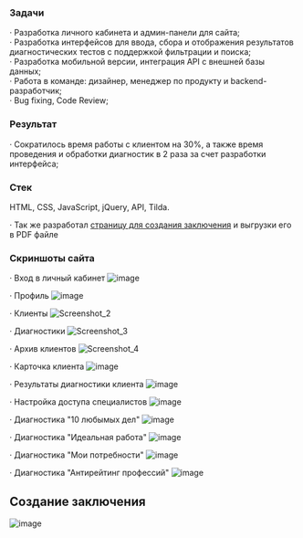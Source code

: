 ### Задачи
· Разработка личного кабинета и админ-панели для сайта;  
· Разработка интерфейсов для ввода, сбора и отображения результатов диагностических тестов с поддержкой фильтрации и поиска;  
· Разработка мобильной версии, интеграция API с внешней базы данных;  
· Работа в команде: дизайнер, менеджер по продукту и backend-разработчик;  
· Bug fixing, Code Review;  

### Результат
· Сократилось время работы с клиентом на 30%, а также время проведения и обработки диагностик в 2 раза за счет разработки интерфейса;  

### Стек
HTML, CSS, JavaScript, jQuery, API, Tilda.

· Так же разработал [страницу для создания заключения](#conclusion) и выгрузки его в PDF файле 

### Скриншоты сайта
· Вход в личный кабинет
![image](https://github.com/MaSStiK/punkt-b/assets/72652605/ac121ccf-e528-4dcd-8673-dfecb352d456)

· Профиль
![image](https://github.com/MaSStiK/punkt-b/assets/72652605/a9900f46-fc3e-475d-8565-9f4de5cfa60b)

· Клиенты
![Screenshot_2](https://github.com/MaSStiK/punkt-b/assets/72652605/5fcd4ed1-30a3-4a6a-bc40-a8ad7885fcd8)

· Диагностики
![Screenshot_3](https://github.com/MaSStiK/punkt-b/assets/72652605/3b6f1bdf-b1f0-45cb-82c6-c87b9f5c7b03)

· Архив клиентов
![Screenshot_4](https://github.com/MaSStiK/punkt-b/assets/72652605/3629d69d-edb3-4166-ab4b-e8f9d061e048)

· Карточка клиента
![image](https://github.com/MaSStiK/punkt-b/assets/72652605/dd695e85-f8d7-4213-87eb-115806c06bdf)

· Результаты диагностики клиента
![image](https://github.com/MaSStiK/punkt-b/assets/72652605/2cb82246-6cf7-4260-a982-77cb1b444097)

· Настройка доступа специалистов
![image](https://github.com/MaSStiK/punkt-b/assets/72652605/f6c4f8ac-318a-4dab-98cf-db10f40750e3)

· Диагностика "10 любымых дел"
![image](https://github.com/MaSStiK/punkt-b/assets/72652605/d34f0a73-c545-4a19-8183-bfca5f1a594c)

· Диагностика "Идеальная работа"
![image](https://github.com/MaSStiK/punkt-b/assets/72652605/38bb5e78-06a5-4951-aa62-75a81506fef6)

· Диагностика "Мои потребности"
![image](https://github.com/MaSStiK/punkt-b/assets/72652605/91b26712-7d69-4d3d-825c-3fe68b01c05f)

· Диагностика "Антирейтинг профессий"
![image](https://github.com/MaSStiK/punkt-b/assets/72652605/18908fdc-4e47-4890-9837-38eaf6a47cb0)

## <a id="conclusion">Создание заключения</a>
![image](https://github.com/MaSStiK/punkt-b/assets/72652605/cb9ad24c-a59d-4b23-b3d0-97170a4da7f6)
